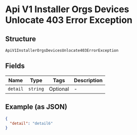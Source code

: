 
# Api V1 Installer Orgs Devices Unlocate 403 Error Exception

## Structure

`ApiV1InstallerOrgsDevicesUnlocate403ErrorException`

## Fields

| Name | Type | Tags | Description |
|  --- | --- | --- | --- |
| `detail` | `string` | Optional | - |

## Example (as JSON)

```json
{
  "detail": "detail6"
}
```

